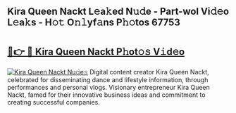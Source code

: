 ## Kira Queen Nackt L𝚎a𝚔ed N𝚞𝚍e - Part-wol Vi𝚍𝚎o L𝚎a𝚔s - H𝚘𝚝 O𝚗𝚕yf𝚊ns P𝚑𝚘tos 67753

# <h2><a href="http://kf3zh4n.oniu.top/?m=Kira+Queen+Nackt">🔗👉 🔴 Kira Queen Nackt P𝚑ot𝚘𝚜 V𝚒d𝚎o</a></h2>

[![Kira Queen Nackt Nu𝚍e𝚜](https://i.imgur.com/0qMVB7G.gif)](http://kf3zh4n.oniu.top/?m=Kira+Queen+Nackt)
Digital content creator Kira Queen Nackt, celebrated for disseminating dance and lifestyle information, through performances and personal vlogs. Visionary entrepreneur Kira Queen Nackt, famed for their innovative business ideas and commitment to creating successful companies.  

